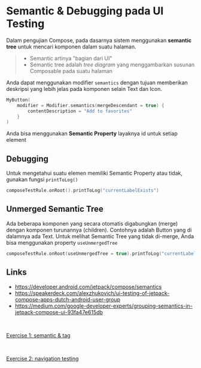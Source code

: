 # Semantic & Debugging pada UI Testing

Dalam pengujian Compose, pada dasarnya sistem menggunakan **semantic tree** untuk mencari komponen dalam suatu halaman.

> - Semantic artinya "bagian dari UI"
> - Semantic tree adalah *tree diagram* yang menggambarkan susunan Composable pada suatu halaman

Anda dapat menggunakan modifier `semantics` dengan tujuan memberikan deskripsi yang lebih jelas pada komponen selain Text dan Icon.

```kotlin
MyButton(
    modifier = Modifier.semantics(mergeDescendant = true) {
        contentDescription = "Add to favorites"
    }
)
```

Anda bisa menggunakan **Semantic Property** layaknya id untuk setiap element

## Debugging

Untuk mengetahui suatu elemen memiliki Semantic Property atau tidak, gunakan fungsi `printToLog()`

```kotlin
composeTestRule.onRoot().printToLog("currentLabelExists")
```

## Unmerged Semantic Tree

Ada beberapa komponen yang secara otomatis digabungkan (merge) dengan komponen turunannya (children). Contohnya adalah Button yang di dalamnya ada Text. Untuk melihat Semantic Tree yang tidak di-merge, Anda bisa menggunakan property `useUnmergedTree`

```kotlin
composeTestRule.onRoot(useUnmergedTree = true).printToLog("currentLabelExists")
```

## Links

- https://developer.android.com/jetpack/compose/semantics
- https://speakerdeck.com/alexzhukovich/ui-testing-of-jetpack-compose-apps-dutch-android-user-group
- https://medium.com/google-developer-experts/grouping-semantics-in-jetpack-compose-ui-93fa47e615db

<br />

[Exercise 1: semantic & tag](./JetReward/app/src/androidTest/java/com/dicoding/jetreward/ui/screen/detail/DetailContentTest.kt)

<br />

[Exercise 2: navigation testing](./JetReward/app/src/androidTest/java/com/dicoding/jetreward/JetRewardAppTest.kt)
